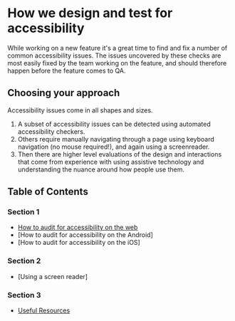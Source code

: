 # How we design and test for accessibility

While working on a new feature it's a great time to find and fix a number of common accessibility issues. The issues uncovered by these checks are most easily fixed by the team working on the feature, and should therefore happen before the feature comes to QA.

## Choosing your approach
Accessibility issues come in all shapes and sizes.
1. A subset of accessibility issues can be detected using automated accessibility checkers.
2. Others require manually navigating through a page using keyboard navigation (no mouse required!), and again using a screenreader.
3. Then there are higher level evaluations of the design and interactions that come from experience with using assistive technology and understanding the nuance around how people use them.

## Table of Contents
### Section 1
- [How to audit for accessibility on the web](https://github.com/basecamp/accessibility/blob/master/how-to-perform-an-accessibility-audit-web.md)
- [How to audit for accessibility on the Android]
- [How to audit for accessibility on the iOS]
### Section 2
- [Using a screen reader]
### Section 3
- [Useful Resources](https://github.com/basecamp/accessibility/blob/master/useful-resources.md)
